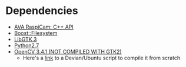 
# Dependencies
 - [AVA RaspiCam: C++ API](https://github.com/cedricve/raspicam)
 - [Boost::Filesystem](https://www.boost.org/doc/libs/1_67_0/libs/filesystem/doc/index.htm)
 - [LibGTK 3](https://www.gtk.org/)
 - [Python2.7](https://www.python.org/download/releases/2.7/)
 - [OpenCV 3.4.1 (NOT COMPILED WITH GTK2)](https://opencv.org/opencv-3-4-1.html)
   - Here's a [link](https://milq.github.io/install-opencv-ubuntu-debian/) to a
     Devian/Ubuntu script to compile it from scratch


